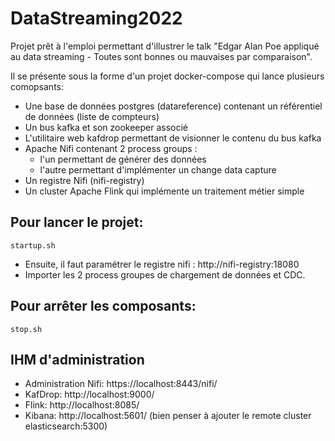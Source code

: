 # DataStreaming2022

Projet prêt à l'emploi permettant d'illustrer le talk "Edgar Alan Poe appliqué au data streaming - Toutes sont bonnes ou mauvaises par comparaison".

Il se présente sous la forme d'un projet docker-compose qui lance plusieurs comopsants:
- Une base de données postgres (datareference) contenant un référentiel de données (liste de compteurs)
- Un bus kafka et son zookeeper associé
- L'utilitaire web kafdrop permettant de visionner le contenu du bus kafka
- Apache Nifi contenant 2 process groups :
  - l'un permettant de générer des données
  - l'autre permettant d'implémenter un change data capture
- Un registre Nifi (nifi-registry)
- Un cluster Apache Flink qui implémente un traitement métier simple


Pour lancer le projet:
----

```
startup.sh
```

- Ensuite, il faut paramétrer le registre nifi : http://nifi-registry:18080 
- Importer les 2 process groupes de chargement de données et CDC.

Pour arrêter les composants:
----
```
stop.sh
```

IHM d'administration
----
- Administration Nifi: https://localhost:8443/nifi/
- KafDrop: http://localhost:9000/
- Flink: http://localhost:8085/
- Kibana: http://localhost:5601/ (bien penser à ajouter le remote cluster elasticsearch:5300)
